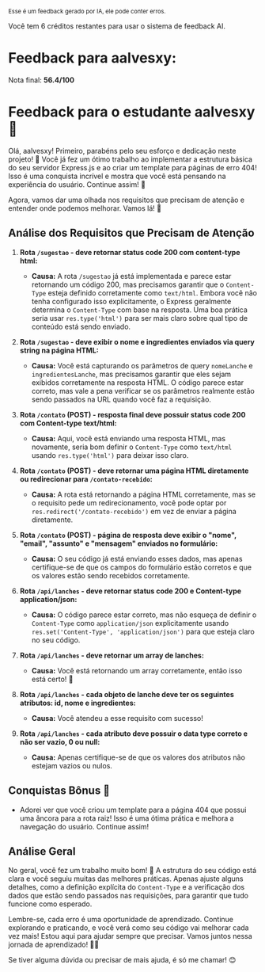 <sup>Esse é um feedback gerado por IA, ele pode conter erros.</sup>

Você tem 6 créditos restantes para usar o sistema de feedback AI.

# Feedback para aalvesxy:

Nota final: **56.4/100**

# Feedback para o estudante aalvesxy 🚀

Olá, aalvesxy! Primeiro, parabéns pelo seu esforço e dedicação neste projeto! 🎉 Você já fez um ótimo trabalho ao implementar a estrutura básica do seu servidor Express.js e ao criar um template para páginas de erro 404! Isso é uma conquista incrível e mostra que você está pensando na experiência do usuário. Continue assim! 👏

Agora, vamos dar uma olhada nos requisitos que precisam de atenção e entender onde podemos melhorar. Vamos lá! 💪

## Análise dos Requisitos que Precisam de Atenção

1. **Rota `/sugestao` - deve retornar status code 200 com content-type html:**
   - **Causa:** A rota `/sugestao` já está implementada e parece estar retornando um código 200, mas precisamos garantir que o `Content-Type` esteja definido corretamente como `text/html`. Embora você não tenha configurado isso explicitamente, o Express geralmente determina o `Content-Type` com base na resposta. Uma boa prática seria usar `res.type('html')` para ser mais claro sobre qual tipo de conteúdo está sendo enviado.

2. **Rota `/sugestao` - deve exibir o nome e ingredientes enviados via query string na página HTML:**
   - **Causa:** Você está capturando os parâmetros de query `nomeLanche` e `ingredientesLanche`, mas precisamos garantir que eles sejam exibidos corretamente na resposta HTML. O código parece estar correto, mas vale a pena verificar se os parâmetros realmente estão sendo passados na URL quando você faz a requisição.

3. **Rota `/contato` (POST) - resposta final deve possuir status code 200 com Content-type text/html:**
   - **Causa:** Aqui, você está enviando uma resposta HTML, mas novamente, seria bom definir o `Content-Type` como `text/html` usando `res.type('html')` para deixar isso claro.

4. **Rota `/contato` (POST) - deve retornar uma página HTML diretamente ou redirecionar para `/contato-recebido`:**
   - **Causa:** A rota está retornando a página HTML corretamente, mas se o requisito pede um redirecionamento, você pode optar por `res.redirect('/contato-recebido')` em vez de enviar a página diretamente.

5. **Rota `/contato` (POST) - página de resposta deve exibir o "nome", "email", "assunto" e "mensagem" enviados no formulário:**
   - **Causa:** O seu código já está enviando esses dados, mas apenas certifique-se de que os campos do formulário estão corretos e que os valores estão sendo recebidos corretamente.

6. **Rota `/api/lanches` - deve retornar status code 200 e Content-type application/json:**
   - **Causa:** O código parece estar correto, mas não esqueça de definir o `Content-Type` como `application/json` explicitamente usando `res.set('Content-Type', 'application/json')` para que esteja claro no seu código.

7. **Rota `/api/lanches` - deve retornar um array de lanches:**
   - **Causa:** Você está retornando um array corretamente, então isso está certo! 🎉

8. **Rota `/api/lanches` - cada objeto de lanche deve ter os seguintes atributos: id, nome e ingredientes:**
   - **Causa:** Você atendeu a esse requisito com sucesso!

9. **Rota `/api/lanches` - cada atributo deve possuir o data type correto e não ser vazio, 0 ou null:**
   - **Causa:** Apenas certifique-se de que os valores dos atributos não estejam vazios ou nulos.

## Conquistas Bônus 🎉

- Adorei ver que você criou um template para a página 404 que possui uma âncora para a rota raiz! Isso é uma ótima prática e melhora a navegação do usuário. Continue assim!

## Análise Geral

No geral, você fez um trabalho muito bom! 🎊 A estrutura do seu código está clara e você seguiu muitas das melhores práticas. Apenas ajuste alguns detalhes, como a definição explícita do `Content-Type` e a verificação dos dados que estão sendo passados nas requisições, para garantir que tudo funcione como esperado.

Lembre-se, cada erro é uma oportunidade de aprendizado. Continue explorando e praticando, e você verá como seu código vai melhorar cada vez mais! Estou aqui para ajudar sempre que precisar. Vamos juntos nessa jornada de aprendizado! 🚀💡

Se tiver alguma dúvida ou precisar de mais ajuda, é só me chamar! 😊